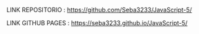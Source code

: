 LINK REPOSITORIO :  https://github.com/Seba3233/JavaScript-5/


LINK GITHUB PAGES : https://seba3233.github.io/JavaScript-5/
